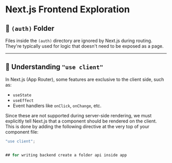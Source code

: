 # Next.js Frontend Exploration

## 📁 `(auth)` Folder
Files inside the `(auth)` directory are ignored by Next.js during routing. They're typically used for logic that doesn't need to be exposed as a page.

---

## 🧠 Understanding `"use client"`

In Next.js (App Router), some features are exclusive to the client side, such as:

- `useState`
- `useEffect`
- Event handlers like `onClick`, `onChange`, etc.

Since these are not supported during server-side rendering, we must explicitly tell Next.js that a component should be rendered on the client. This is done by adding the following directive at the very top of your component file:

```js
"use client";


## for writing backend create a folder api inside app